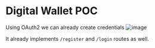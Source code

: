 # Digital Wallet POC

Using OAuth2 we can already create credentials
![image](https://github.com/user-attachments/assets/d97d8c24-ba64-42ef-b528-1ae2f22cba72)

It already implements `/register` and `/login` routes as well.
